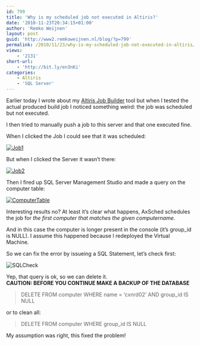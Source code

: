 ```yaml
---
id: 799
title: 'Why is my scheduled job not executed in Altiris?'
date: '2010-11-23T20:34:15+01:00'
author: 'Remko Weijnen'
layout: post
guid: 'http://www2.remkoweijnen.nl/blog/?p=799'
permalink: /2010/11/23/why-is-my-scheduled-job-not-executed-in-altiris/
views:
    - '2131'
short-url:
    - 'http://bit.ly/en3nKi'
categories:
    - Altiris
    - 'SQL Server'
---
```


Earlier today I wrote about my [Altiris Job Builder](http://192.168.40.25:8081/2010/11/23/altiris-job-builder/) tool but when I tested the actual produced build job I noticed something weird: the job was scheduled but not executed.

I then tried to manually push a job to this server and that one executed fine.

When I clicked the Job I could see that it was scheduled:

[![Job1](http://192.168.40.25:8081/wp-content/uploads/2010/11/job1-small.png)](http://192.168.40.25:8081/wp-content/uploads/2010/11/job1.png)

But when I clicked the Server it wasn’t there:

[![Job2](http://192.168.40.25:8081/wp-content/uploads/2010/11/job2-small.png)](http://192.168.40.25:8081/wp-content/uploads/2010/11/job2.png)

Then I fired up SQL Server Management Studio and made a query on the computer table:

[![ComputerTable](http://192.168.40.25:8081/wp-content/uploads/2010/11/computertable-small.png)](http://192.168.40.25:8081/wp-content/uploads/2010/11/computertable.png)

Interesting results no? At least it’s clear what happens, AxSched schedules the job for *the first computer that matches the given computername*.

And in this case the computer is longer present in the console (it’s group\_id is NULL). I assume this happened because I redeployed the Virtual Machine.

So we can fix the error by issueing a SQL Statement, let’s check first:

![SQLCheck](http://192.168.40.25:8081/wp-content/uploads/2010/11/sqlcheck.png)

Yep, that query is ok, so we can delete it.  
**CAUTION: BEFORE YOU CONTINUE MAKE A BACKUP OF THE DATABASE**

> DELETE FROM computer WHERE name = ‘cxnrd02’ AND group\_id IS NULL

or to clean all:

> DELETE FROM computer WHERE group\_id IS NULL

My assumption was right, this fixed the problem!